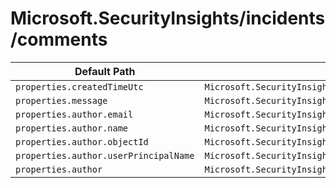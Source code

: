 # Microsoft.SecurityInsights/incidents/comments

| Default Path | Alias |
|---|---|
| `properties.createdTimeUtc` | `Microsoft.SecurityInsights/incidents/comments/createdTimeUtc` |
| `properties.message` | `Microsoft.SecurityInsights/incidents/comments/message` |
| `properties.author.email` | `Microsoft.SecurityInsights/incidents/comments/author.email` |
| `properties.author.name` | `Microsoft.SecurityInsights/incidents/comments/author.name` |
| `properties.author.objectId` | `Microsoft.SecurityInsights/incidents/comments/author.objectId` |
| `properties.author.userPrincipalName` | `Microsoft.SecurityInsights/incidents/comments/author.userPrincipalName` |
| `properties.author` | `Microsoft.SecurityInsights/incidents/comments/author` |

